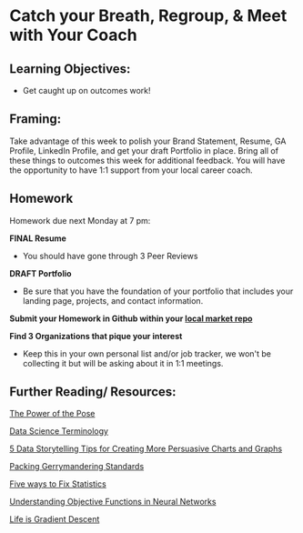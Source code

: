 # Catch your Breath, Regroup, & Meet with Your Coach

## Learning Objectives:

* Get caught up on outcomes work! 

## Framing:

Take advantage of this week to polish your Brand Statement, Resume, GA Profile, LinkedIn Profile, and get your draft Portfolio in place. Bring all of these things to outcomes this week for additional feedback. You will have the opportunity to have 1:1 support from your local career coach.

## Homework

Homework due next Monday at 7 pm:

**FINAL Resume**

- You should have gone through 3 Peer Reviews

**DRAFT Portfolio**

- Be sure that you have the foundation of your portfolio that includes your landing page, projects, and contact information. 

**Submit your Homework in Github within your [local market repo](https://github.com/ga-students/dsiplusoutcomes/blob/master/SubmittingHW.md)**

**Find 3 Organizations that pique your interest**

- Keep this in your own personal list and/or job tracker, we won't be collecting it but will be asking about it in 1:1 meetings.

## Further Reading/ Resources:

[The Power of the Pose](https://blog.ted.com/10-examples-of-how-power-posing-can-work-to-boost-your-confidence/)

[Data Science Terminology](https://ubc-mds.github.io/resources_pages/terminology/)

[5 Data Storytelling Tips for Creating More Persuasive Charts and Graphs](https://towardsdatascience.com/5-data-storytelling-tips-for-creating-more-persuasive-charts-and-graphs-150f3544b4e8)

[Packing Gerrymandering Standards](http://online.liebertpub.com/doi/pdf/10.1089/elj.2016.0392)

[Five ways to Fix Statistics](https://www.nature.com/articles/d41586-017-07522-z)

[Understanding Objective Functions in Neural Networks](https://towardsdatascience.com/understanding-objective-functions-in-neural-networks-d217cb068138)

[Life is Gradient Descent](https://hackernoon.com/life-is-gradient-descent-880c60ac1be8)
